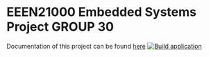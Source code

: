 # EEEN21000 Embedded Systems Project GROUP 30

Documentation of this project can be found [here](https://nazmi.github.io/esp-buggy)
[![Build application](https://github.com/nazmi/esp-buggy/actions/workflows/build.yml/badge.svg)](https://github.com/nazmi/esp-buggy/actions/workflows/build.yml) 